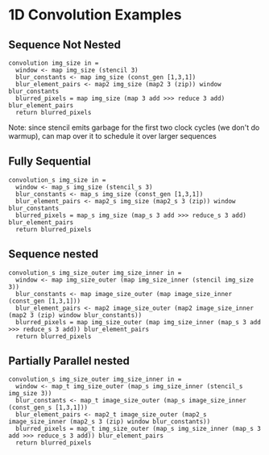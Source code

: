 # 1D Convolution Examples
## Sequence Not Nested
```
convolution img_size in =
  window <- map img_size (stencil 3)
  blur_constants <- map img_size (const_gen [1,3,1])
  blur_element_pairs <- map2 img_size (map2 3 (zip)) window blur_constants
  blurred_pixels = map img_size (map 3 add >>> reduce 3 add) blur_element_pairs
  return blurred_pixels
```

Note: since stencil emits garbage for the first two clock cycles (we don't do warmup), can map over it to schedule it over larger sequences

## Fully Sequential
```
convolution_s img_size in =
  window <- map_s img_size (stencil_s 3)
  blur_constants <- map_s img_size (const_gen [1,3,1])
  blur_element_pairs <- map2_s img_size (map2_s 3 (zip)) window blur_constants
  blurred_pixels = map_s img_size (map_s 3 add >>> reduce_s 3 add) blur_element_pairs
  return blurred_pixels
```

## Sequence nested
```
convolution_s img_size_outer img_size_inner in =
  window <- map img_size_outer (map img_size_inner (stencil img_size 3))
  blur_constants <- map image_size_outer (map image_size_inner (const_gen [1,3,1]))
  blur_element_pairs <- map2 image_size_outer (map2 image_size_inner (map2 3 (zip) window blur_constants))
  blurred_pixels = map img_size_outer (map img_size_inner (map_s 3 add >>> reduce_s 3 add)) blur_element_pairs
  return blurred_pixels
```

## Partially Parallel nested
```
convolution_s img_size_outer img_size_inner in =
  window <- map_t img_size_outer (map_s img_size_inner (stencil_s img_size 3))
  blur_constants <- map_t image_size_outer (map_s image_size_inner (const_gen_s [1,3,1]))
  blur_element_pairs <- map2_t image_size_outer (map2_s image_size_inner (map2_s 3 (zip) window blur_constants))
  blurred_pixels = map_t img_size_outer (map_s img_size_inner (map_s 3 add >>> reduce_s 3 add)) blur_element_pairs
  return blurred_pixels
```
